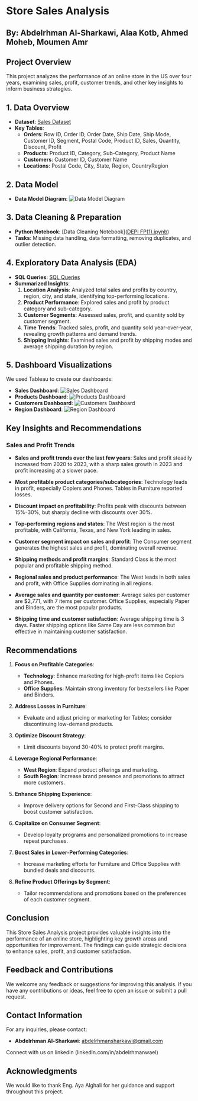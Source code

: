 # Store Sales Analysis

## By: Abdelrhman Al-Sharkawi, Alaa Kotb, Ahmed Moheb, Moumen Amr  

## Project Overview  
This project analyzes the performance of an online store in the US over four years, examining sales, profit, customer trends, and other key insights to inform business strategies.

## 1. Data Overview  
- **Dataset**: [Sales Dataset](https://www.datawithbaraa.com/tableau/tableau-sales-project-thank-you/#google_vignette)  
- **Key Tables**:  
  - **Orders**: Row ID, Order ID, Order Date, Ship Date, Ship Mode, Customer ID, Segment, Postal Code, Product ID, Sales, Quantity, Discount, Profit  
  - **Products**: Product ID, Category, Sub-Category, Product Name  
  - **Customers**: Customer ID, Customer Name  
  - **Locations**: Postal Code, City, State, Region, CountryRegion  

## 2. Data Model  
- **Data Model Diagram**: ![Data Model Diagram](image_2024-10-31_052022411.png)  

## 3. Data Cleaning & Preparation  
- **Python Notebook**: [Data Cleaning Notebook]([DEPI FP(1).ipynb](http://localhost:8888/lab/tree/DEPI%20FP.ipynb))  
- **Tasks**: Missing data handling, data formatting, removing duplicates, and outlier detection.  

## 4. Exploratory Data Analysis (EDA)  
- **SQL Queries**: [SQL Queries](SQLQuery2[1].txt)  
- **Summarized Insights**:  
  1. **Location Analysis**: Analyzed total sales and profits by country, region, city, and state, identifying top-performing locations.  
  2. **Product Performance**: Explored sales and profit by product category and sub-category.  
  3. **Customer Segments**: Assessed sales, profit, and quantity sold by customer segment.  
  4. **Time Trends**: Tracked sales, profit, and quantity sold year-over-year, revealing growth patterns and demand trends.  
  5. **Shipping Insights**: Examined sales and profit by shipping modes and average shipping duration by region.  

## 5. Dashboard Visualizations  
We used Tableau to create our dashboards:  
- **Sales Dashboard**: ![Sales Dashboard](1730105243371.jpeg)  
- **Products Dashboard**: ![Products Dashboard](1730105242959.jpeg)  
- **Customers Dashboard**: ![Customers Dashboard](1730105243117.jpeg)  
- **Region Dashboard**: ![Region Dashboard](1730105243319.jpeg)  

## Key Insights and Recommendations  
### Sales and Profit Trends  
- **Sales and profit trends over the last few years**: Sales and profit steadily increased from 2020 to 2023, with a sharp sales growth in 2023 and profit increasing at a slower pace.  

- **Most profitable product categories/subcategories**: Technology leads in profit, especially Copiers and Phones. Tables in Furniture reported losses.  

- **Discount impact on profitability**: Profits peak with discounts between 15%-30%, but sharply decline with discounts over 30%.  

- **Top-performing regions and states**: The West region is the most profitable, with California, Texas, and New York leading in sales.  

- **Customer segment impact on sales and profit**: The Consumer segment generates the highest sales and profit, dominating overall revenue.  

- **Shipping methods and profit margins**: Standard Class is the most popular and profitable shipping method.  

- **Regional sales and product performance**: The West leads in both sales and profit, with Office Supplies dominating in all regions.  

- **Average sales and quantity per customer**: Average sales per customer are $2,771, with 7 items per customer. Office Supplies, especially Paper and Binders, are the most popular products.  

- **Shipping time and customer satisfaction**: Average shipping time is 3 days. Faster shipping options like Same Day are less common but effective in maintaining customer satisfaction.  

## Recommendations  
1. **Focus on Profitable Categories**:  
   - **Technology**: Enhance marketing for high-profit items like Copiers and Phones.  
   - **Office Supplies**: Maintain strong inventory for bestsellers like Paper and Binders.  

2. **Address Losses in Furniture**:  
   - Evaluate and adjust pricing or marketing for Tables; consider discontinuing low-demand products.  

3. **Optimize Discount Strategy**:  
   - Limit discounts beyond 30-40% to protect profit margins.  

4. **Leverage Regional Performance**:  
   - **West Region**: Expand product offerings and marketing.  
   - **South Region**: Increase brand presence and promotions to attract more customers.  

5. **Enhance Shipping Experience**:  
   - Improve delivery options for Second and First-Class shipping to boost customer satisfaction.  

6. **Capitalize on Consumer Segment**:  
   - Develop loyalty programs and personalized promotions to increase repeat purchases.  

7. **Boost Sales in Lower-Performing Categories**:  
   - Increase marketing efforts for Furniture and Office Supplies with bundled deals and discounts.  

8. **Refine Product Offerings by Segment**:  
   - Tailor recommendations and promotions based on the preferences of each customer segment.
  
## Conclusion
This Store Sales Analysis project provides valuable insights into the performance of an online store, highlighting key growth areas and opportunities for improvement. The findings can guide strategic decisions to enhance sales, profit, and customer satisfaction.

## Feedback and Contributions
We welcome any feedback or suggestions for improving this analysis. If you have any contributions or ideas, feel free to open an issue or submit a pull request.

## Contact Information
For any inquiries, please contact:
- **Abdelrhman Al-Sharkawi**: abdelrhmansharkawi@gmail.com


Connect with us on linkedin (linkedin.com/in/abdelrhmanwael)

## Acknowledgments
We would like to thank Eng. Aya Alghali for her guidance and support throughout this project.

  
